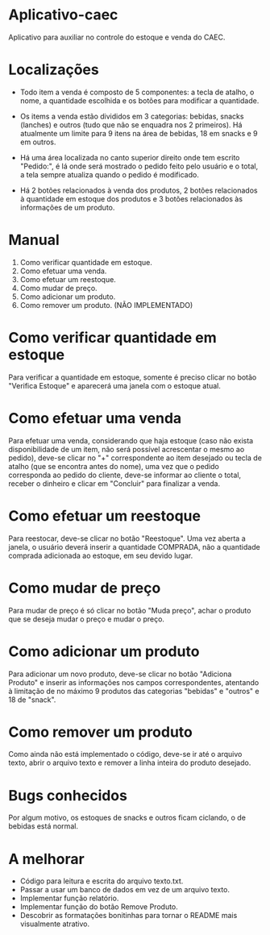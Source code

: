 # Aplicativo-caec
Aplicativo para auxiliar no controle do estoque e venda do CAEC.

# Localizações

- Todo item a venda é composto de 5 componentes: a tecla de atalho, o nome, a quantidade escolhida e os botões para modificar a quantidade.

- Os items a venda estão divididos em 3 categorias: bebidas, snacks (lanches) e outros (tudo que não se enquadra nos 2 primeiros). Há atualmente um limite para 9 itens na área de bebidas, 18 em snacks e 9 em outros.

- Há uma área localizada no canto superior direito onde tem escrito "Pedido:", é lá onde será mostrado o pedido feito pelo usuário e o total, a tela sempre atualiza quando o pedido é modificado.

- Há 2 botões relacionados à venda dos produtos, 2 botões relacionados à quantidade em estoque dos produtos e 3 botões relacionados às informações de um produto.

# Manual

1. Como verificar quantidade em estoque.
2. Como efetuar uma venda.
3. Como efetuar um reestoque.
4. Como mudar de preço.
5. Como adicionar um produto.
6. Como remover um produto. (NÃO IMPLEMENTADO)


# Como verificar quantidade em estoque

  Para verificar a quantidade em estoque, somente é preciso clicar no botão "Verifica Estoque" e aparecerá uma janela com o estoque atual.

# Como efetuar uma venda

  Para efetuar uma venda, considerando que haja estoque (caso não exista disponibilidade de um item, não será possível acrescentar o mesmo ao pedido), deve-se clicar no "+" correspondente ao item desejado ou tecla de atalho (que se encontra antes do nome), uma vez que o pedido corresponda ao pedido do cliente, deve-se informar ao cliente o total, receber o dinheiro e clicar em "Concluir" para finalizar a venda.
  
# Como efetuar um reestoque

  Para reestocar, deve-se clicar no botão "Reestoque". Uma vez aberta a janela, o usuário deverá inserir a quantidade COMPRADA, não a quantidade comprada adicionada ao estoque, em seu devido lugar.
  
# Como mudar de preço

  Para mudar de preço é só clicar no botão "Muda preço", achar o produto que se deseja mudar o preço e mudar o preço.
  
# Como adicionar um produto

  Para adicionar um novo produto, deve-se clicar no botão "Adiciona Produto" e inserir as informações nos campos correspondentes, atentando à limitação de no máximo 9 produtos das categorias "bebidas" e "outros" e 18 de "snack".
  
# Como remover um produto

  Como ainda não está implementado o código, deve-se ir até o arquivo texto, abrir o arquivo texto e remover a linha inteira do produto desejado.
  
# Bugs conhecidos

  Por algum motivo, os estoques de snacks e outros ficam ciclando, o de bebidas está normal.
  
# A melhorar
  - Código para leitura e escrita do arquivo texto.txt.
  - Passar a usar um banco de dados em vez de um arquivo texto.
  - Implementar função relatório.
  - Implementar função do botão Remove Produto.
  - Descobrir as formatações bonitinhas para tornar o README mais visualmente atrativo.
